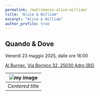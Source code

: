 ```yaml
---
permalink: /matrimonio-alice-william/
title: "Alice & William"
excerpt: "Alice & William"
author_profile: true
---
```

<p style="text-align:center;">

## Quando & Dove
Venerdì 23 maggio 2025, dalle ore 16:00

[Al Burnec](https://al-burnec.com), [Via Bornico 32, 25030 Adro (BS)](https://maps.app.goo.gl/VRvmL2ThkSdTZgbv5) 

</p>

| ![my image](https://picsum.photos/1024/400) | 
|:--:| 
| *Centered title* |